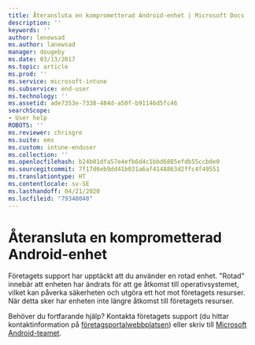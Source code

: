 ```yaml
---
title: Återansluta en komprometterad Android-enhet | Microsoft Docs
description: ''
keywords: ''
author: lenewsad
ms.author: lanewsad
manager: dougeby
ms.date: 03/13/2017
ms.topic: article
ms.prod: ''
ms.service: microsoft-intune
ms.subservice: end-user
ms.technology: ''
ms.assetid: ade7353e-7338-484d-a50f-b91146d5fc46
searchScope:
- User help
ROBOTS: ''
ms.reviewer: chrisgre
ms.suite: ems
ms.custom: intune-enduser
ms.collection: ''
ms.openlocfilehash: b24b01dfa57e4efb6d4c1bbd6885efdb55ccbde0
ms.sourcegitcommit: 7f17d6eb9dd41b031a6af4148863d2ffc4f49551
ms.translationtype: HT
ms.contentlocale: sv-SE
ms.lasthandoff: 04/21/2020
ms.locfileid: "79348048"
---
```

# <a name="how-to-reconnect-a-compromised-android-device"></a>Återansluta en komprometterad Android-enhet

Företagets support har upptäckt att du använder en rotad enhet. "Rotad" innebär att enheten har ändrats för att ge åtkomst till operativsystemet, vilket kan påverka säkerheten och utgöra ett hot mot företagets resurser. När detta sker har enheten inte längre åtkomst till företagets resurser.

Behöver du fortfarande hjälp? Kontakta företagets support (du hittar kontaktinformation på [företagsportalwebbplatsen](https://go.microsoft.com/fwlink/?linkid=2010980)) eller skriv till <a href="mailto:wintunedroidfbk@microsoft.com?subject=I'm having trouble with a rooted device&body=Describe the issue you're experiencing here.">Microsoft Android-teamet</a>.
